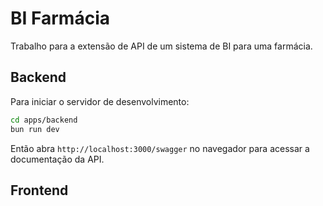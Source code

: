 # BI Farmácia

Trabalho para a extensão de API de um sistema de BI para uma farmácia.

## Backend

Para iniciar o servidor de desenvolvimento:

```bash
cd apps/backend
bun run dev
```

Então abra `http://localhost:3000/swagger` no navegador para acessar a documentação da API.

## Frontend
